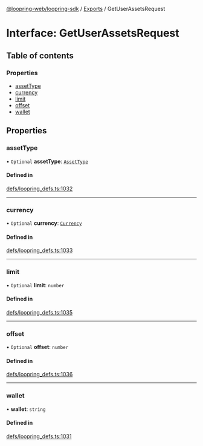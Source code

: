 [@loopring-web/loopring-sdk](../README.md) / [Exports](../modules.md) / GetUserAssetsRequest

# Interface: GetUserAssetsRequest

## Table of contents

### Properties

- [assetType](GetUserAssetsRequest.md#assettype)
- [currency](GetUserAssetsRequest.md#currency)
- [limit](GetUserAssetsRequest.md#limit)
- [offset](GetUserAssetsRequest.md#offset)
- [wallet](GetUserAssetsRequest.md#wallet)

## Properties

### assetType

• `Optional` **assetType**: [`AssetType`](../enums/AssetType.md)

#### Defined in

[defs/loopring_defs.ts:1032](https://github.com/Loopring/loopring_sdk/blob/532648f/src/defs/loopring_defs.ts#L1032)

___

### currency

• `Optional` **currency**: [`Currency`](../enums/Currency.md)

#### Defined in

[defs/loopring_defs.ts:1033](https://github.com/Loopring/loopring_sdk/blob/532648f/src/defs/loopring_defs.ts#L1033)

___

### limit

• `Optional` **limit**: `number`

#### Defined in

[defs/loopring_defs.ts:1035](https://github.com/Loopring/loopring_sdk/blob/532648f/src/defs/loopring_defs.ts#L1035)

___

### offset

• `Optional` **offset**: `number`

#### Defined in

[defs/loopring_defs.ts:1036](https://github.com/Loopring/loopring_sdk/blob/532648f/src/defs/loopring_defs.ts#L1036)

___

### wallet

• **wallet**: `string`

#### Defined in

[defs/loopring_defs.ts:1031](https://github.com/Loopring/loopring_sdk/blob/532648f/src/defs/loopring_defs.ts#L1031)
